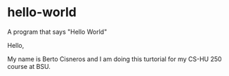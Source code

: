 # hello-world
A program that says "Hello World"

Hello,

My name is Berto Cisneros and I am doing this turtorial for my CS-HU 250 course at BSU.
